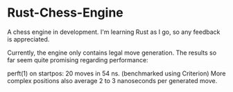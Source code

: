 # Rust-Chess-Engine

A chess engine in development. I'm learning Rust as I go, so any feedback is appreciated.

Currently, the engine only contains legal move generation. The results so far seem quite promising regarding performance:

perft(1) on startpos: 20 moves in 54 ns. (benchmarked using Criterion)
More complex positions also average 2 to 3 nanoseconds per generated move.
